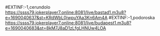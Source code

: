 #EXTINF:-1,cerundolo
https://ssss79.jokerplayer7.online:8081/live/bastad1.m3u8?e=1690040637&st=KRdWbL0jwpuYAa3Kn6Am4A
#EXTINF:-1,podoroska
https://ssss79.jokerplayer7.online:8081/live/budapest1.m3u8?e=1690040683&st=8kM7J8aD1zLfgLHNUw4LOA
